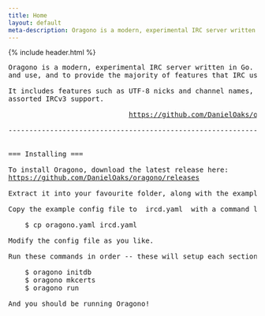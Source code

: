 ```yaml
---
title: Home
layout: default
meta-description: Oragono is a modern, experimental IRC server written in Go.
---
```

{% include header.html %}

<pre>
Oragono is a modern, experimental IRC server written in Go. It's designed to be simple to setup
and use, and to provide the majority of features that IRC users expect today.

It includes features such as UTF-8 nicks and channel names, client accounts and SASL, and other
assorted IRCv3 support.

                             <a href="https://github.com/DanielOaks/oragono">https://github.com/DanielOaks/oragono</a>

-----------------------------------------------------------------------------------------------


=== Installing ===

To install Oragono, download the latest release here:
<a href="https://github.com/DanielOaks/oragono/releases">https://github.com/DanielOaks/oragono/releases</a>

Extract it into your favourite folder, along with the example config file.

Copy the example config file to  ircd.yaml  with a command like:

    <span class="term">$</span> cp oragono.yaml ircd.yaml

Modify the config file as you like.

Run these commands in order -- these will setup each section of the server:

    <span class="term">$</span> oragono initdb
    <span class="term">$</span> oragono mkcerts
    <span class="term">$</span> oragono run

And you should be running Oragono!
</pre>
